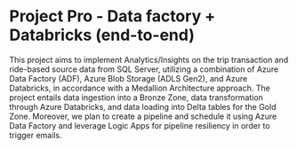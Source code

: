 # Project Pro - Data factory + Databricks (end-to-end)

This project aims to implement Analytics/Insights on the trip transaction and ride-based source data from SQL Server, utilizing a combination of Azure Data Factory (ADF), Azure Blob Storage (ADLS Gen2), and Azure Databricks, in accordance with a Medallion Architecture approach. The project entails data ingestion into a Bronze Zone, data transformation through Azure Databricks, and data loading into Delta tables for the Gold Zone. Moreover, we plan to create a pipeline and schedule it using Azure Data Factory and leverage Logic Apps for pipeline resiliency in order to trigger emails.
